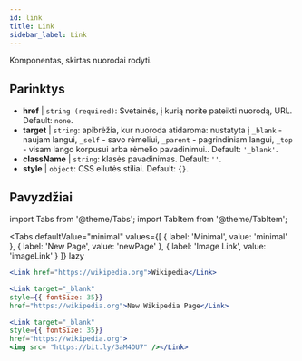 ```yaml
---
id: link
title: Link
sidebar_label: Link
---
```


Komponentas, skirtas nuorodai rodyti.

## Parinktys

* __href__ | `string (required)`: Svetainės, į kurią norite pateikti nuorodą, URL. Default: `none`.
* __target__ | `string`: apibrėžia, kur nuoroda atidaroma: nustatyta į `_blank` - naujam langui, `_self` - savo rėmeliui, `_parent` - pagrindiniam langui, `_top` - visam lango korpusui arba rėmelio pavadinimui.. Default: `'_blank'`.
* __className__ | `string`: klasės pavadinimas. Default: `''`.
* __style__ | `object`: CSS eilutės stiliai. Default: `{}`.


## Pavyzdžiai

import Tabs from '@theme/Tabs';
import TabItem from '@theme/TabItem';

<Tabs
    defaultValue="minimal"
    values={[
        { label: 'Minimal', value: 'minimal' },
        { label: 'New Page', value: 'newPage' },
        { label: 'Image Link', value: 'imageLink' }
    ]}
    lazy
>
<TabItem value="minimal">

```jsx live
<Link href="https://wikipedia.org">Wikipedia</Link>
```

</TabItem>

<TabItem value="newPage">

```jsx live
<Link target="_blank" 
style={{ fontSize: 35}}
href="https://wikipedia.org">New Wikipedia Page</Link>
```
</TabItem>

<TabItem value="imageLink">

```jsx live
<Link target="_blank" 
style={{ fontSize: 35}}
href="https://wikipedia.org">
<img src= "https://bit.ly/3aM4OU7" /></Link>
```

</TabItem>

</Tabs>
